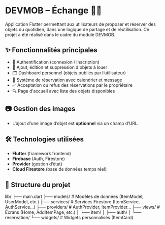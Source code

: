 # DEVMOB – Échange 📱🔁

Application Flutter permettant aux utilisateurs de proposer et réserver des objets du quotidien, dans une logique de partage et de réutilisation. Ce projet a été réalisé dans le cadre du module DEVMOB.

## ✨ Fonctionnalités principales

- 🔐 Authentification (connexion / inscription)
- 🧾 Ajout, édition et suppression d'objets à louer
- 🗂️ Dashboard personnel (objets publiés par l’utilisateur)
- 📅 Système de réservation avec calendrier et message
- ✅ Acceptation ou refus des réservations par le propriétaire
- 🔍 Page d'accueil avec liste des objets disponibles

## 📷 Gestion des images

- L'ajout d'une image d’objet est **optionnel** via un champ d’URL.

## 🛠️ Technologies utilisées

- **Flutter** (framework frontend)
- **Firebase** (Auth, Firestore)
- **Provider** (gestion d’état)
- **Cloud Firestore** (base de données temps réel)

## 📁 Structure du projet
lib/
├── main.dart
├── models/ # Modèles de données (ItemModel, UserModel, etc.)
├── services/ # Services Firestore (ItemService, AuthService...)
├── providers/ # AuthProvider, ItemProvider...
├── views/ # Écrans (Home, AddItemPage, etc.)
│ ├── item/
│ ├── auth/
│ └── reservation/
└── widgets/ # Widgets personnalisés (ItemCard)

